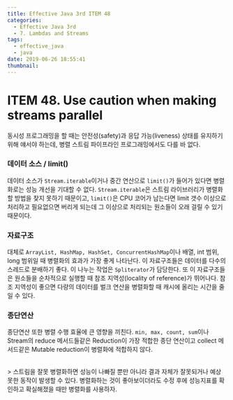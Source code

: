 ```yaml
---
title: Effective Java 3rd ITEM 48
categories:
  - Effective Java 3rd
  - 7. Lambdas and Streams
tags:
  - effective_java
  - java
date: 2019-06-26 18:55:41
thumbnail:
---
```


# ITEM 48. Use caution when making streams parallel

동시성 프로그래밍을 할 때는 안전성(safety)과 응답 가능(liveness) 상태를 유지하기 위해 얘서야 하는데, 병렬 스트림 파이프라인 프로그래밍에서도 다를 바 없다.
<br/>

### 데이터 소스 / limit()
데이터 소스가 `Stream.iterable`이거나 중간 연산으로 `limit()`가 들어가 있다면 병렬화로는 성능 개선을 기대할 수 없다. 
`Stream.iterable`은 스트림 라이브러리가 병렬화할 방법을 찾지 못하기 때문이고, `limit()`은 CPU 코어가 남는다면 limit 갯수 이상으로 처리하고 필요없으면 버리게 되는데 그 이상으로 처리되는 원소들이 오래 걸릴 수 있기 때문이다.
<br/>

### 자료구조
대체로 `ArrayList, HashMap, HashSet, ConcurrentHashMap`이나 배열, int 범위, long 범위일 때 병렬화의 효과가 가장 좋게 나타난다.
이 자료구조들은 데이터를 다수의 스레드로 분배하기 좋다. 이 나누는 작업은 `Spliterator`가 담당한다. 또 이 자료구조들은 원소들을 순차적으로 실행할 때 참조 지역성(locality of reference)가 뛰어나다. 참조 지역성이 좋으면 다량의 데이터를 벌크 연산을 병렬화할 때 캐시에 올리는 시간을 줄일 수 있다.
<br/>

### 종단연산
종단연산 또한 병렬 수행 효율에 큰 영향을 끼친다. `min, max, count, sum`이나 Stream의 reduce 메서드들같은 Reduction이 가장 적합한 종단 연산이고 collect 메서드같은 Mutable reduction이 병렬화에 적합하지 않다.

<br/>
> 스트림을 잘못 병렬화하면 성능이 나빠질 뿐만 아니라 결과 자체가 잘못되거나 예상 못한 동작이 발생할 수 있다.
병렬화하는 것이 좋아보이더라도 수정 후에 성능지표를 확인하고 확실해졌을 때만 병렬화를 사용하자.
